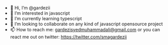 - 👋 Hi, I’m @gardezii
- 👀 I’m interested in javascript
- 🌱 I’m currently learning typescript
- 💞️ I’m looking to collaborate on any kind of javascript opensource project 
- 📫 How to reach me: gardezisyedmuhammadali@gmail.com or you can react me out on twitter: https://twitter.com/smagardezii

<!---
gardezii/gardezii is a ✨ special ✨ repository because its `README.md` (this file) appears on your GitHub profile.
You can click the Preview link to take a look at your changes.
--->
